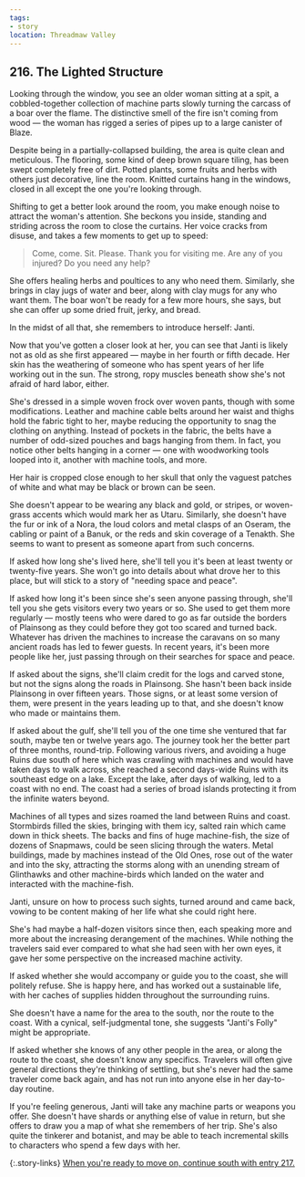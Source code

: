 ```yaml
---
tags:
- story
location: Threadmaw Valley
---
```


## 216. The Lighted Structure

Looking through the window, you see an older woman sitting at a spit, a cobbled-together collection of machine parts slowly turning the carcass of a boar over the flame.
The distinctive smell of the fire isn't coming from wood — the woman has rigged a series of pipes up to a large canister of Blaze.

Despite being in a partially-collapsed building, the area is quite clean and meticulous.
The flooring, some kind of deep brown square tiling, has been swept completely free of dirt.
Potted plants, some fruits and herbs with others just decorative, line the room.
Knitted curtains hang in the windows, closed in all except the one you're looking through.

Shifting to get a better look around the room, you make enough noise to attract the woman's attention.
She beckons you inside, standing and striding across the room to close the curtains.
Her voice cracks from disuse, and takes a few moments to get up to speed:

> Come, come.  Sit.  Please.
> Thank you for visiting me.
> Are any of you injured?
> Do you need any help?

She offers healing herbs and poultices to any who need them.
Similarly, she brings in clay jugs of water and beer, along with clay mugs for any who want them.
The boar won't be ready for a few more hours, she says, but she can offer up some dried fruit, jerky, and bread.

In the midst of all that, she remembers to introduce herself: Janti.

Now that you've gotten a closer look at her, you can see that Janti is likely not as old as she first appeared — maybe in her fourth or fifth decade.
Her skin has the weathering of someone who has spent years of her life working out in the sun.
The strong, ropy muscles beneath show she's not afraid of hard labor, either.

She's dressed in a simple woven frock over woven pants, though with some modifications.
Leather and machine cable belts around her waist and thighs hold the fabric tight to her, maybe reducing the opportunity to snag the clothing on anything.
Instead of pockets in the fabric, the belts have a number of odd-sized pouches and bags hanging from them.
In fact, you notice other belts hanging in a corner — one with woodworking tools looped into it, another with machine tools, and more.

Her hair is cropped close enough to her skull that only the vaguest patches of white and what may be black or brown can be seen.

She doesn't appear to be wearing any black and gold, or stripes, or woven-grass accents which would mark her as Utaru.
Similarly, she doesn't have the fur or ink of a Nora, the loud colors and metal clasps of an Oseram, the cabling or paint of a Banuk, or the reds and skin coverage of a Tenakth.
She seems to want to present as someone apart from such concerns.

If asked how long she's lived here, she'll tell you it's been at least twenty or twenty-five years.
She won't go into details about what drove her to this place, but will stick to a story of "needing space and peace".

If asked how long it's been since she's seen anyone passing through, she'll tell you she gets visitors every two years or so.
She used to get them more regularly — mostly teens who were dared to go as far outside the borders of Plainsong as they could before they got too scared and turned back.
Whatever has driven the machines to increase the caravans on so many ancient roads has led to fewer guests.
In recent years, it's been more people like her, just passing through on their searches for space and peace.

If asked about the signs, she'll claim credit for the logs and carved stone, but not the signs along the roads in Plainsong.
She hasn't been back inside Plainsong in over fifteen years.
Those signs, or at least some version of them, were present in the years leading up to that, and she doesn't know who made or maintains them.

If asked about the gulf, she'll tell you of the one time she ventured that far south, maybe ten or twelve years ago.
The journey took her the better part of three months, round-trip.
Following various rivers, and avoiding a huge Ruins due south of here which was crawling with machines and would have taken days to walk across, she reached a second days-wide Ruins with its southeast edge on a lake.
Except the lake, after days of walking, led to a coast with no end.
The coast had a series of broad islands protecting it from the infinite waters beyond.

Machines of all types and sizes roamed the land between Ruins and coast.
Stormbirds filled the skies, bringing with them icy, salted rain which came down in thick sheets.
The backs and fins of huge machine-fish, the size of dozens of Snapmaws, could be seen slicing through the waters.
Metal buildings, made by machines instead of the Old Ones, rose out of the water and into the sky, attracting the storms along with an unending stream of Glinthawks and other machine-birds which landed on the water and interacted with the machine-fish.

Janti, unsure on how to process such sights, turned around and came back, vowing to be content making of her life what she could right here.

She's had maybe a half-dozen visitors since then, each speaking more and more about the increasing derangement of the machines.
While nothing the travelers said ever compared to what she had seen with her own eyes, it gave her some perspective on the increased machine activity.

If asked whether she would accompany or guide you to the coast, she will politely refuse.
She is happy here, and has worked out a sustainable life, with her caches of supplies hidden throughout the surrounding ruins.

She doesn't have a name for the area to the south, nor the route to the coast.
With a cynical, self-judgmental tone, she suggests "Janti's Folly" might be appropriate.

If asked whether she knows of any other people in the area, or along the route to the coast, she doesn't know any specifics.
Travelers will often give general directions they're thinking of settling, but she's never had the same traveler come back again, and has not run into anyone else in her day-to-day routine.

If you're feeling generous, Janti will take any machine parts or weapons you offer.
She doesn't have shards or anything else of value in return, but she offers to draw you a map of what she remembers of her trip.
She's also quite the tinkerer and botanist, and may be able to teach incremental skills to characters who spend a few days with her.

{:.story-links}
[When you're ready to move on, continue south with entry 217.](217-south-from-janti.md)
